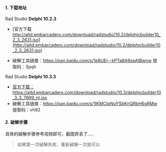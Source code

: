 
#### 1. 下载地址

 Rad Studio **Delphi** **10.2.3**



- [官方下载 http://altd.embarcadero.com/download/radstudio/10.2/delphicbuilder10_2_3_2631.iso](http://altd.embarcadero.com/download/radstudio/10.2/delphicbuilder10_2_3_2631.iso)

- 破解工具链接：https://pan.baidu.com/s/1e8UEr--kPTa8A6spAlBwnw 提取码：3pqh



 Rad Studio **Delphi  10.3.3** 



- [官方下载：https://altd.embarcadero.com/download/radstudio/10.3/delphicbuilder10_3_3_7899_nt.iso ](https://altd.embarcadero.com/download/radstudio/10.3/delphicbuilder10_3_3_7899_nt.iso )
- 破解工具链接：https://pan.baidu.com/s/1lKMCIpNuYSbKnQRbH6gRMw  提取码：vh92
	






#### 2. 破解步骤



具体的破解步骤参考视频即可，截图弄丢了.....



> 如果第一次破解失败，重新破解一次就可以